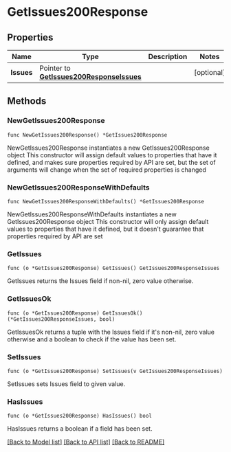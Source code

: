 # GetIssues200Response

## Properties

Name | Type | Description | Notes
------------ | ------------- | ------------- | -------------
**Issues** | Pointer to [**GetIssues200ResponseIssues**](GetIssues200ResponseIssues.md) |  | [optional] 

## Methods

### NewGetIssues200Response

`func NewGetIssues200Response() *GetIssues200Response`

NewGetIssues200Response instantiates a new GetIssues200Response object
This constructor will assign default values to properties that have it defined,
and makes sure properties required by API are set, but the set of arguments
will change when the set of required properties is changed

### NewGetIssues200ResponseWithDefaults

`func NewGetIssues200ResponseWithDefaults() *GetIssues200Response`

NewGetIssues200ResponseWithDefaults instantiates a new GetIssues200Response object
This constructor will only assign default values to properties that have it defined,
but it doesn't guarantee that properties required by API are set

### GetIssues

`func (o *GetIssues200Response) GetIssues() GetIssues200ResponseIssues`

GetIssues returns the Issues field if non-nil, zero value otherwise.

### GetIssuesOk

`func (o *GetIssues200Response) GetIssuesOk() (*GetIssues200ResponseIssues, bool)`

GetIssuesOk returns a tuple with the Issues field if it's non-nil, zero value otherwise
and a boolean to check if the value has been set.

### SetIssues

`func (o *GetIssues200Response) SetIssues(v GetIssues200ResponseIssues)`

SetIssues sets Issues field to given value.

### HasIssues

`func (o *GetIssues200Response) HasIssues() bool`

HasIssues returns a boolean if a field has been set.


[[Back to Model list]](../README.md#documentation-for-models) [[Back to API list]](../README.md#documentation-for-api-endpoints) [[Back to README]](../README.md)


